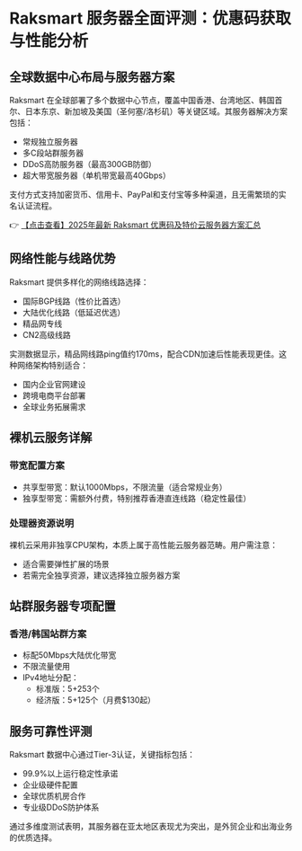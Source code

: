 # Raksmart 服务器全面评测：优惠码获取与性能分析

## 全球数据中心布局与服务器方案

Raksmart 在全球部署了多个数据中心节点，覆盖中国香港、台湾地区、韩国首尔、日本东京、新加坡及美国（圣何塞/洛杉矶）等关键区域。其服务器解决方案包括：

- 常规独立服务器
- 多C段站群服务器
- DDoS高防服务器（最高300GB防御）
- 超大带宽服务器（单机带宽最高40Gbps）

支付方式支持加密货币、信用卡、PayPal和支付宝等多种渠道，且无需繁琐的实名认证流程。

👉 [【点击查看】2025年最新 Raksmart 优惠码及特价云服务器方案汇总](https://bit.ly/raksmart)

## 网络性能与线路优势

Raksmart 提供多样化的网络线路选择：

- 国际BGP线路（性价比首选）
- 大陆优化线路（低延迟优选）
- 精品网专线
- CN2高级线路

实测数据显示，精品网线路ping值约170ms，配合CDN加速后性能表现更佳。这种网络架构特别适合：
- 国内企业官网建设
- 跨境电商平台部署
- 全球业务拓展需求

## 裸机云服务详解

### 带宽配置方案
- 共享型带宽：默认1000Mbps，不限流量（适合常规业务）
- 独享型带宽：需额外付费，特别推荐香港直连线路（稳定性最佳）

### 处理器资源说明
裸机云采用非独享CPU架构，本质上属于高性能云服务器范畴。用户需注意：
- 适合需要弹性扩展的场景
- 若需完全独享资源，建议选择独立服务器方案

## 站群服务器专项配置

### 香港/韩国站群方案
- 标配50Mbps大陆优化带宽
- 不限流量使用
- IPv4地址分配：
  - 标准版：5+253个
  - 经济版：5+125个（月费$130起）

## 服务可靠性评测

Raksmart 数据中心通过Tier-3认证，关键指标包括：
- 99.9%以上运行稳定性承诺
- 企业级硬件配置
- 全球优质机房合作
- 专业级DDoS防护体系

通过多维度测试表明，其服务器在亚太地区表现尤为突出，是外贸企业和出海业务的优质选择。